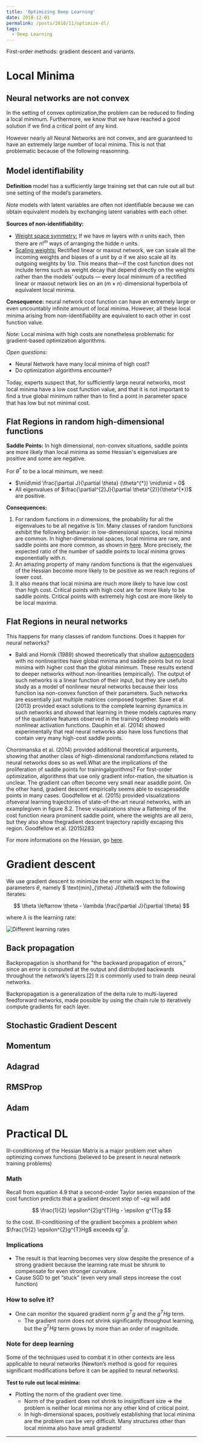 ```yaml
---
title: 'Optimizing Deep Learning'
date: 2018-12-01
permalink: /posts/2018/11/optimize-dl/
tags:
  - Deep Learning
---
```


First-order methods: gradient descent and variants.

# Local Minima

## Neural networks are not convex

In the setting of convex optimization,the problem can be reduced to finding a local minimum. Furthermore, we know that we have reached a good solution if we ﬁnd a critical point of any kind.

However nearly all Neural Networks are not convex, and are guaranteed to have an extremely large number of local minima. This is not that problematic because of the following reasonning.

## Model identiﬁability

<b>Definition</b> model has a suﬃciently large training set that can rule out all but one setting of the model’s parameters.

<i>Note</i> models with latent variables are often not identiﬁable because we can obtain equivalent models by exchanging latent variables with each other.

<b>Sources of non-identiﬁability:</b>
- <u>Weight space symmetry:</u> If we have $m$ layers with $n$ units each, then there are $n!^{m}$ ways of arranging the hidde $n$ units.
- <u>Scaling weights:</u> Rectiﬁed linear or maxout network, we can scale all the incoming weights and biases of a unit by $\alpha$ if we also scale all its outgoing weights by $1/\alpha$. This means that—if the cost function does not include terms such as weight decay that depend directly on the weights rather than the models' outputs — every local minimum of a rectiﬁed linear or maxout network lies on an $(m\times n)$-dimensional hyperbola of equivalent local minima.

<b>Consequence:</b> neural network cost function can have an extremely large or even uncountably inﬁnite amount of local minima. However, all these local minima arising from non-identiﬁability are equivalent to each other in cost function value.

<i>Note:</i> Local minima with high costs are nonetheless problematic for gradient-based optimization algorithms.

<i>Open questions:</i>
- Neural Network have many local minima of high cost?
- Do optimization algorithms encounter?

Today, experts suspect that, for suﬃciently large neural networks, most local minima have a low cost function value, and that it is not important to ﬁnd a true global minimum rather than to ﬁnd a point in parameter space that has low but not minimal cost.

## Flat Regions in random high-dimensional functions

<b>Saddle Points:</b> In high dimensional, non-convex situations, saddle points are more likely than local minima as some Hessian's eigenvalues are positive and some are negative.

For $\theta^{*}$ to be a local minimum, we need:
- $\mid\mid \frac{\partial J}{\partial \theta} (\theta^{*}) \mid\mid = 0$
- All eigenvalues of $\frac{\partial^{2}J}{\partial \theta^{2}}(\theta^{*})$ are positive.

<b>Consequences:</b>
1. For random functions in $n$ dimensions, the probability for all the eigenvalues to be all negative is $1 / n$. Many classes of random functions exhibit the following behavior: in low-dimensional spaces, local minima are common. In higher-dimensional spaces, local minima are rare, and saddle points are more common, as shown in [here](https://arxiv.org/pdf/1406.2572.pdf). More precisely, the expected ratio of the number of saddle points to local minima grows exponentially with $n$.
2. An amazing property of many random functions is that the eigenvalues of the Hessian become more likely to be positive as we reach regions of lower cost.
3. It also means that local minima are much more likely to have low cost than high cost. Critical points with high cost are far more likely to be saddle points. Critical points with extremely high cost are more likely to be local maxima.

## Flat Regions in neural networks

This happens for many classes of random functions. Does it happen for neural networks?
- Baldi and Hornik (1989) showed theoretically that shallow [autoencoders](https://devitrylouis.github.io/posts/2018/11/autoencoder/) with no nonlinearities have global minima and saddle points but no local minima with higher cost than the global minimum. These results extend to deeper networks without non-linearities (empirically). The output of such networks is a linear function of their input, but they are usefulto study as a model of nonlinear neural networks because their loss function isa non-convex function of their parameters. Such networks are essentially just multiple matrices composed together. Saxe et al. (2013) provided exact solutions to the complete learning dynamics in such networks and showed that learning in these models captures many of the qualitative features observed in the training ofdeep models with nonlinear activation functions. Dauphin et al. (2014) showed experimentally that real neural networks also have loss functions that contain very many high-cost saddle points.

Choromanska et al. (2014) provided additional theoretical arguments, showing that another class of high-dimensional randomfunctions related to neural networks does so as well.What are the implications of the proliferation of saddle points for trainingalgorithms? For ﬁrst-order optimization, algorithms that use only gradient infor-mation, the situation is unclear. The gradient can often become very small near asaddle point. On the other hand, gradient descent empirically seems able to escapesaddle points in many cases. Goodfellow et al. (2015) provided visualizations ofseveral learning trajectories of state-of-the-art neural networks, with an examplegiven in ﬁgure 8.2. These visualizations show a ﬂattening of the cost function neara prominent saddle point, where the weights are all zero, but they also show thegradient descent trajectory rapidly escaping this region. Goodfellow et al. (2015)283

For more informations on the Hessian, go [here](/posts/2018/11/basics-optimization/https://devitrylouis.github.io).

# Gradient descent

We use gradient descent to minimize the error with respect to the parameters $\theta$, namely $ \text{min}_{\theta} J(\theta)$ with the following iterates:

$$
\theta \leftarrow \theta - \lambda \frac{\partial J}{\partial \theta}
$$

where $\lambda$ is the learning rate:

![Different learning rates](https://imaddabbura.github.io/img/gradient_descent_algorithms/learning_rate.PNG)

## Back propagation

Backpropagation is shorthand for "the backward propagation of errors," since an error is computed at the output and distributed backwards throughout the network’s layers.[2] It is commonly used to train deep neural networks.

Backpropagation is a generalization of the delta rule to multi-layered feedforward networks, made possible by using the chain rule to iteratively compute gradients for each layer.

## Stochastic Gradient Descent

## Momentum

## Adagrad

## RMSProp

## Adam

# Practical DL

Ill-conditioning of the Hessian Matrix is a major problem met when optimizing convex functions (believed to be present in neural network training problems)

### Math

Recall from equation 4.9 that a second-order Taylor series expansion of the cost function predicts that a gradient descent step of $−\epsilon g$ will add

$$
\frac{1}{2} \epsilon^{2}g^{T}Hg - \epsilon g^{T}g
$$

to the cost. Ill-conditioning of the gradient becomes a problem when $\frac{1}{2} \epsilon^{2}g^{T}Hg$ exceeds $\epsilon g^{T}g$.

### Implications
- The result is that learning becomes very slow despite the presence of a strong gradient because the learning rate must be shrunk to compensate for even stronger curvature.
- Cause SGD to get “stuck” (even very small steps increase the cost function)

### How to solve it?
- One can monitor the squared gradient norm $g^{T}g$ and the $g^{T}Hg$ term.
    - The gradient norm does not shrink signiﬁcantly throughout learning, but the $g^{T}Hg$ term grows by more than an order of magnitude.



### Note for deep learning

Some of the techniques used to combat it in other contexts are less applicable to neural networks (Newton’s method is good for requires signiﬁcant modiﬁcations before it can be applied to neural networks).

<b>Test to rule out local minima:</b>
- Plotting the norm of the gradient over time.
    * Norm of the gradient does not shrink to insigniﬁcant size => the problem is neither local minima nor any other kind of critical point.
    * In high-dimensional spaces, positively establishing that local minima are the problem can be very diﬃcult. Many structures other than local minima also have small gradients!


------
